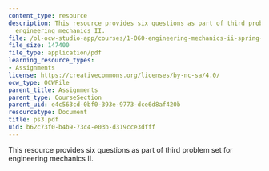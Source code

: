 ```yaml
---
content_type: resource
description: This resource provides six questions as part of third problem set for
  engineering mechanics II.
file: /ol-ocw-studio-app/courses/1-060-engineering-mechanics-ii-spring-2006/b62c73f0b4b973c4e03bd319cce3dfff_ps3.pdf
file_size: 147400
file_type: application/pdf
learning_resource_types:
- Assignments
license: https://creativecommons.org/licenses/by-nc-sa/4.0/
ocw_type: OCWFile
parent_title: Assignments
parent_type: CourseSection
parent_uid: e4c563cd-0bf0-393e-9773-dce6d8af420b
resourcetype: Document
title: ps3.pdf
uid: b62c73f0-b4b9-73c4-e03b-d319cce3dfff
---
```

This resource provides six questions as part of third problem set for engineering mechanics II.